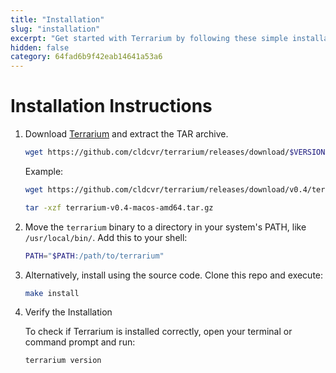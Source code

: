 ```yaml
---
title: "Installation"
slug: "installation"
excerpt: "Get started with Terrarium by following these simple installation instructions."
hidden: false
category: 64fad6b9f42eab14641a53a6
---
```


# Installation Instructions

1. Download [Terrarium](https://github.com/cldcvr/terrarium/releases) and extract the TAR archive.

   ```bash
   wget https://github.com/cldcvr/terrarium/releases/download/$VERSION/terrarium-$VERSION-linux-amd64.tar.gz
   ```
   Example:
   ```bash
   wget https://github.com/cldcvr/terrarium/releases/download/v0.4/terrarium-v0.4-macos-amd64.tar.gz

   tar -xzf terrarium-v0.4-macos-amd64.tar.gz
   ```

2. Move the `terrarium` binary to a directory in your system's PATH, like `/usr/local/bin/`.
   Add this to your shell:
   ```bash
   PATH="$PATH:/path/to/terrarium"
   ```

3. Alternatively, install using the source code.
   Clone this repo and execute:

   ```bash
   make install
   ```

4. Verify the Installation

   To check if Terrarium is installed correctly, open your terminal or command prompt and run:

   ```bash
   terrarium version
   ```

